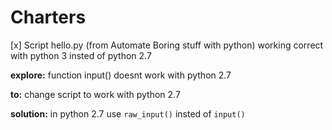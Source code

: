 # Charters

[x] Script hello.py (from Automate Boring stuff with python) working correct with python 3 insted of python 2.7

**explore:** function input() doesnt work with python 2.7

**to:** change script to work with python 2.7

**solution:** in python 2.7 use ```raw_input()``` insted of ```input()```